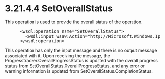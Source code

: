 <html dir="LTR" xmlns:mshelp="http://msdn.microsoft.com/mshelp" xmlns:ddue="http://ddue.schemas.microsoft.com/authoring/2003/5" xmlns:xlink="http://www.w3.org/1999/xlink" xmlns:tool="http://www.microsoft.com/tooltip">
 <body>
 <div id="header">
 <h1 class="heading">3.21.4.4 SetOverallStatus</h1>
 </div>
 <div id="mainSection">
 <div id="mainBody">
 <div id="allHistory" class="saveHistory"></div>
 <div id="sectionSection0" class="section" name="collapseableSection">
 

<p>This operation is used to provide the overall status of the
operation.</p>

<dl>
<dd>
<div><pre> &lt;wsdl:operation name=&quot;SetOverallStatus&quot;&gt;
   &lt;wsdl:input wsaw:Action=&quot;http://Microsoft.Windows.Ipam/IIpamOperationWithProgressCallback/SetOverallStatus&quot; message=&quot;ipam:IIpamOperationWithProgressCallback_SetOverallStatus_InputMessage&quot; /&gt;
 &lt;/wsdl:operation&gt;
</pre></div>
</dd></dl>

<p>This operation has only the input message and there is no
output message associated with it. Upon receiving the message, the
Progresstracker.OverallProgressStatus is updated with the overall progress
status from SetOverallStatus.OverallProgressStatus, and any error or warning
information is updated from SetOverallStatus.CompletionStatus.</p>


 </div>
 </div>
 </div>
 </body>
</html>